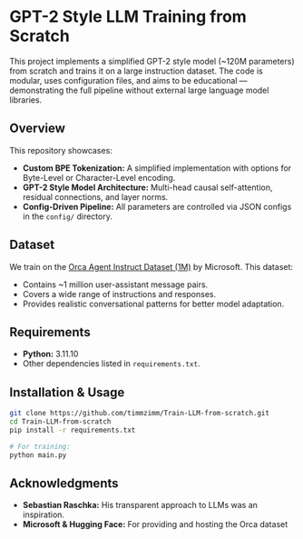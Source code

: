 # GPT-2 Style LLM Training from Scratch

This project implements a simplified GPT-2 style model (~120M parameters) from scratch and trains it on a large instruction dataset. The code is modular, uses configuration files, and aims to be educational — demonstrating the full pipeline without external large language model libraries.

## Overview

This repository showcases:

- **Custom BPE Tokenization:** A simplified implementation with options for Byte-Level or Character-Level encoding.
- **GPT-2 Style Model Architecture:** Multi-head causal self-attention, residual connections, and layer norms.
- **Config-Driven Pipeline:** All parameters are controlled via JSON configs in the `config/` directory.

## Dataset

We train on the [Orca Agent Instruct Dataset (1M)](https://huggingface.co/datasets/microsoft/orca-agentinstruct-1M-v1) by Microsoft. This dataset:

- Contains ~1 million user-assistant message pairs.
- Covers a wide range of instructions and responses.
- Provides realistic conversational patterns for better model adaptation.

## Requirements

- **Python:** 3.11.10
- Other dependencies listed in `requirements.txt`.

## Installation & Usage

   ```bash
   git clone https://github.com/timmzimm/Train-LLM-from-scratch.git
   cd Train-LLM-from-scratch
   pip install -r requirements.txt

   # For training:
   python main.py
   ```

## Acknowledgments
- **Sebastian Raschka:** His transparent approach to LLMs was an inspiration.
- **Microsoft & Hugging Face:** For providing and hosting the Orca dataset


